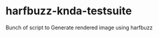 harfbuzz-knda-testsuite
=======================

Bunch of script to Generate rendered image using harfbuzz